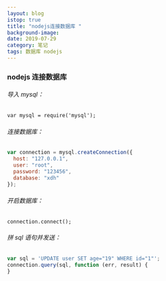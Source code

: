```yaml
---
layout: blog
istop: true
title: "nodejs连接数据库 "
background-image:
date: 2019-07-29
category: 笔记
tags: 数据库 nodejs
---
```


### nodejs 连接数据库

###### 导入 mysql：

`var mysql = require('mysql');`

###### 连接数据库：

```js
var connection = mysql.createConnection({
  host: "127.0.0.1",
  user: "root",
  password: "123456",
  database: "xdh"
});
```

###### 开启数据库：

`connection.connect();`

###### 拼 sql 语句并发送：

```js
var sql = 'UPDATE user SET age="19" WHERE id="1"';
connection.query(sql, function (err, result) {
}
```
